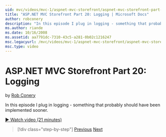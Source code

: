 ```yaml
---
uid: mvc/videos/mvc-1/aspnet-mvc-storefront/aspnet-mvc-storefront-part-20-logging
title: "ASP.NET MVC Storefront Part 20: Logging | Microsoft Docs"
author: robconery
description: "In this episode I plug in logging - something that probably should have been implemented sooner."
ms.author: riande
ms.date: 10/16/2008
ms.assetid: aa7791dc-7310-43c5-a281-0b02c1216247
msc.legacyurl: /mvc/videos/mvc-1/aspnet-mvc-storefront/aspnet-mvc-storefront-part-20-logging
msc.type: video
---
```

ASP.NET MVC Storefront Part 20: Logging
====================
by [Rob Conery](https://github.com/robconery)

In this episode I plug in logging - something that probably should have been implemented sooner.

[&#9654; Watch video (21 minutes)](https://channel9.msdn.com/Blogs/ASP-NET-Site-Videos/aspnet-mvc-storefront-part-20-logging)

> [!div class="step-by-step"]
> [Previous](aspnet-mvc-storefront-part-19a-windows-workflow-followup.md)
> [Next](aspnet-mvc-storefront-part-21-order-manager-and-personalization.md)
